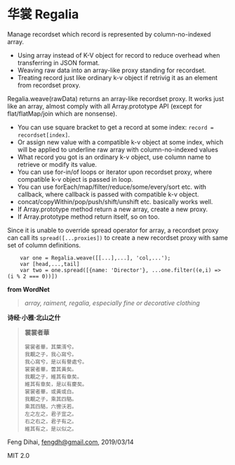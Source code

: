# 华裳 Regalia

Manage recordset which record is represented by column-no-indexed array.
 
* Using array instead of K-V object for record to reduce overhead when transferring in JSON format.
* Weaving raw data into an array-like proxy standing for recordset.
* Treating record just like ordinary k-v object if retrivig it as an element from recordset proxy.

Regalia.weave(rawData) returns an array-like recordset proxy.
It works just like an array, almost comply with all Array.prototype API (except for flat/flatMap/join which are nonsense).
* You can use square bracket to get a record at some index: `record = recordset[index]`.
* Or assign new value with a compatible k-v object at some index, which will be applied to underline raw array with column-no-indexed values
* What record you got is an ordinary k-v object, use column name to retrieve or modify its value.
* You can use for-in/of loops or iterator upon recordset proxy, where compatible k-v object is passed in loop.
* You can use forEach/map/filter/reduce/some/every/sort etc. with callback, where callback is passed with compatible k-v object.
* concat/copyWithin/pop/push/shift/unshift etc. basically works well.
* If Array.prototype method return a new array, create a new proxy.
* If Array.prototype method return itself, so on too.

Since it is unable to override spread operator for array, a recordset proxy can call its `spread([...proxies])` to create a new 
recordset proxy with same set of column definitions.
```
    var one = Regalia.weave([[...],...], 'col,...');
    var [head,...,tail]
    var two = one.spread([{name: 'Director'}, ...one.filter((e,i) => (i % 2 === 0))])
```

**from WordNet**
> *array, raiment, regalia, especially fine or decorative clothing*


**诗经·小雅·北山之什**
> **裳裳者華**
>
>     裳裳者華，其葉湑兮。
>     我覯之子，我心寫兮。
>     我心寫兮，是以有譽處兮。
>     裳裳者華，蕓其黃矣。
>     我覯之子，維其有章矣。
>     維其有章矣，是以有慶矣。
>     裳裳者華，或黃或白。
>     我覯之子，乘其四駱。
>     乘其四駱，六轡沃若。
>     左之左之，君子宜之。
>     右之右之，君子有之。
>     維其有之，是以似之。

Feng Dihai, fengdh@gmail.com, 2019/03/14

MIT 2.0
